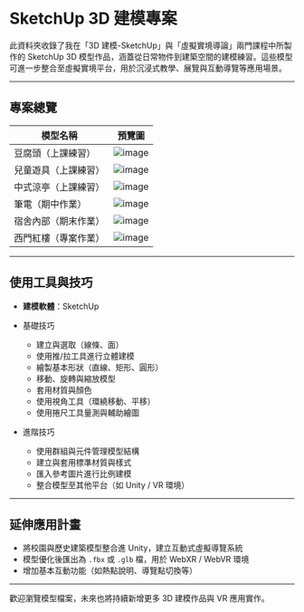 # SketchUp 3D 建模專案

此資料夾收錄了我在「3D 建模-SketchUp」與「虛擬實境導論」兩門課程中所製作的 SketchUp 3D 模型作品，涵蓋從日常物件到建築空間的建模練習。這些模型可進一步整合至虛擬實境平台，用於沉浸式教學、展覽與互動導覽等應用場景。

---

## 專案總覽

| 模型名稱 | 預覽圖 |
|----------|------|
| 豆腐頭（上課練習） | ![image](https://github.com/user-attachments/assets/4e8178e3-828e-4ef3-b084-646b3f81e03e) |
| 兒童遊具（上課練習） | ![image](https://github.com/user-attachments/assets/56ea24f1-5569-431e-b5db-e6fff3e543b6) |
| 中式涼亭（上課練習） | ![image](https://github.com/user-attachments/assets/4006c59a-4bd3-4254-a64a-d87eb14bffb9) |
| 筆電（期中作業） | ![image](https://github.com/user-attachments/assets/5e276739-f49e-4ee2-98a7-6440ee3129b1) |
| 宿舍內部（期末作業） | ![image](https://github.com/user-attachments/assets/8a07f3d9-0702-40ce-94ab-d95d5c64f77a) |
| 西門紅樓（專案作業） | ![image](https://github.com/user-attachments/assets/844d4938-7a7c-493c-bea8-fe4f94654df2) |

---

## 使用工具與技巧

- **建模軟體**：SketchUp

- 基礎技巧  

  - 建立與選取（線條、面）  
  - 使用推/拉工具進行立體建模  
  - 繪製基本形狀（直線、矩形、圓形）  
  - 移動、旋轉與縮放模型  
  - 套用材質與顏色  
  - 使用視角工具（環繞移動、平移）  
  - 使用捲尺工具量測與輔助繪圖  

- 進階技巧  

  - 使用群組與元件管理模型結構  
  - 建立與套用標準材質與樣式  
  - 匯入參考圖片進行比例建模   
  - 整合模型至其他平台（如 Unity / VR 環境）  

---

## 延伸應用計畫

- 將校園與歷史建築模型整合進 Unity，建立互動式虛擬導覽系統  
- 模型優化後匯出為 `.fbx` 或 `.glb` 檔，用於 WebXR / WebVR 環境  
- 增加基本互動功能（如熱點說明、導覽點切換等）

---

歡迎瀏覽模型檔案，未來也將持續新增更多 3D 建模作品與 VR 應用實作。
